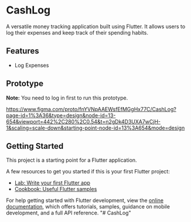 # CashLog

A versatile money tracking application built using Flutter. It allows users to log their expenses and keep track of their spending habits.

## Features

- Log Expenses

## Prototype

**Note:** You need to log in first to run this prototype.

https://www.figma.com/proto/fnYVNpAAEWsfEfMGgHx77C/CashLog?page-id=1%3A36&type=design&node-id=13-654&viewport=442%2C280%2C0.54&t=n2gDk4D3UXA7wCjH-1&scaling=scale-down&starting-point-node-id=13%3A654&mode=design

## Getting Started

This project is a starting point for a Flutter application.

A few resources to get you started if this is your first Flutter project:

- [Lab: Write your first Flutter app](https://docs.flutter.dev/get-started/codelab)
- [Cookbook: Useful Flutter samples](https://docs.flutter.dev/cookbook)

For help getting started with Flutter development, view the
[online documentation](https://docs.flutter.dev/), which offers tutorials,
samples, guidance on mobile development, and a full API reference.
"# CashLog"
